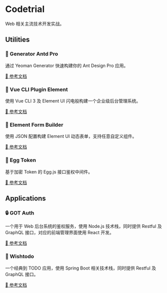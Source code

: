 # Codetrial

Web 相关主流技术开发实战。

## Utilities

### :art: Generator Antd Pro

通过 Yeoman Generator 快速构建你的 Ant Design Pro 应用。

[:book: 参考文档](/antd-pro/)

### :crown: Vue CLI Plugin Element

使用 Vue CLI 3 及 Element UI 闪电般构建一个企业级后台管理系统。

[:book: 参考文档](/element-admin/)

### :musical_keyboard: Element Form Builder

使用 JSON 配置构建 Element UI 动态表单，支持任意自定义组件。

[:book: 参考文档](/element-form-builder/)

### :tophat: Egg Token

基于加密 Token 的 Egg.js 接口鉴权中间件。

[:book: 参考文档](/egg-token/)

## Applications

### :lock: GOT Auth

一个用于 Web 后台系统的鉴权服务，使用 Node.js 技术栈，同时提供 Restful 及 GraphQL 接口，对应的前端管理界面使用 React 开发。

[:book: 参考文档](/gotauth/)

### :memo: Wishtodo

一个经典到 TODO 应用，使用 Spring Boot 相关技术栈，同时提供 Restful 及 GraphQL 接口。

[:book: 参考文档](/wishtodo/)
